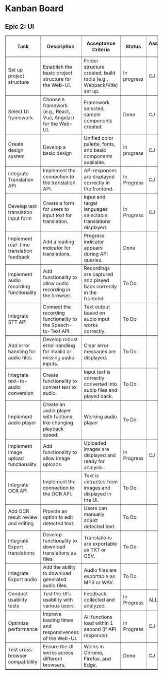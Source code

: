 <!DOCTYPE html>
<html lang="en">
<head>
  <meta charset="UTF-8" />
</head>
<body>

<h1>Kanban Board</h1>
<h2>Epic 2: UI</h2>
<table border="1" cellpadding="6" cellspacing="0">
  <thead>
    <tr>
      <th>Task</th>
      <th>Description</th>
      <th>Acceptance Criteria</th>
      <th>Status</th>
      <th>Assigned to</th>
      <th>Importance 1(very low) .. 5(very hight)</th>
    </tr>
  </thead>
  <tbody>
    <tr>
      <td>Set up project structure</td>
      <td>Establish the basic project structure for the Web-UI.</td>
      <td>Folder structure created, build tools (e.g., Webpack/Vite) set up.</td>
      <td>In progress</td>
      <td>CJ</td>
      <td>5</td>
    </tr>
    <tr>
      <td>Select UI framework</td>
      <td>Choose a framework (e.g., React, Vue, Angular) for the Web-UI.</td>
      <td>Framework selected, sample components created.</td>
      <td>Done</td>
      <td>CJ</td>
      <td>5</td>
    </tr>
    <tr>
      <td>Create design system</td>
      <td>Develop a basic design</td>
      <td>Unified color palette, fonts, and basic components available.</td>
      <td>In progress</td>
      <td>CJ</td>
      <td>3</td>
    </tr>
    <tr>
      <td>Integrate Translation API</td>
      <td>Implement the connection to the translation API.</td>
      <td>API responses are displayed correctly in the frontend.</td>
      <td>In Progress</td>
      <td>CJ</td>
      <td>5</td>
    </tr>
    <tr>
      <td>Develop text translation input form</td>
      <td>Create a form for users to input text for translation.</td>
      <td>Input and target languages selectable, translations displayed.</td>
      <td>In Progress</td>
      <td>CJ</td>
      <td>4</td>
    </tr>
    <tr>
      <td>Implement real-time translation feedback</td>
      <td>Add a loading indicator for translations.</td>
      <td>Progress indicator appears during API queries.</td>
      <td>Done</td>
      <td></td>
      <td>3</td>
    </tr>
    <tr>
      <td>Implement audio recording functionality</td>
      <td>Add functionality to allow audio recording in the browser.</td>
      <td>Recordings are captured and played back correctly in the frontend.</td>
      <td>To Do</td>
      <td></td>
      <td>1</td>
    </tr>
    <tr>
      <td>Integrate STT API</td>
      <td>Connect the recording functionality to the Speech-to-Text API.</td>
      <td>Text output based on audio input works correctly.</td>
      <td>To Do</td>
      <td></td>
      <td>2</td>
    </tr>
    <tr>
      <td>Add error handling for audio files</td>
      <td>Develop robust error handling for invalid or missing audio inputs.</td>
      <td>Clear error messages are displayed.</td>
      <td>To Do</td>
      <td></td>
      <td>2</td>
    </tr>
    <tr>
      <td>Integrate text-to-audio conversion</td>
      <td>Create functionality to convert text to audio.</td>
      <td>Input text is correctly converted into audio files and played back.</td>
      <td>To Do</td>
      <td></td>
      <td>3</td>
    </tr>
    <tr>
      <td>Implement audio player</td>
      <td>Create an audio player with fuctions like changing playback speed.</td>
      <td>Working audio player</td>
      <td>To Do</td>
      <td></td>
      <td>1</td>
    </tr>
    <tr>
      <td>Implement image upload functionality</td>
      <td>Add functionality to allow image uploads.</td>
      <td>Uploaded images are displayed and ready for analysis.</td>
      <td>In Progress</td>
      <td>CJ</td>
      <td>5</td>
    </tr>
    <tr>
      <td>Integrate OCR API</td>
      <td>Implement the connection to the OCR API.</td>
      <td>Text is extracted from images and displayed in the UI.</td>
      <td>To Do</td>
      <td></td>
      <td>5</td>
    </tr>
    <tr>
      <td>Add OCR result review and editing</td>
      <td>Provide an option to edit detected text.</td>
      <td>Users can manually adjust detected text.</td>
      <td>To Do</td>
      <td></td>
      <td>4</td>
    </tr>
    <tr>
      <td>Integrate Export translations</td>
      <td>Develop functionality to download translations as files.</td>
      <td>Translations are exportable as TXT or CSV.</td>
      <td>To Do</td>
      <td></td>
      <td>4(PDF)/2(DOCX)</td>
    </tr>
    <tr>
      <td>Integrate Export audio</td>
      <td>Add the ability to download generated audio files.</td>
      <td>Audio files are exportable as MP3 or WAV.</td>
      <td>To Do</td>
      <td></td>
      <td>3</td>
    </tr>
    <tr>
      <td>Conduct usability tests</td>
      <td>Test the UI’s usability with various users.</td>
      <td>Feedback collected and analyzed.</td>
      <td>In Progress</td>
      <td>ALL</td>
      <td>4</td>
    </tr>
    <tr>
      <td>Optimize performance</td>
      <td>Improve loading times and responsiveness of the Web-UI.</td>
      <td>All functions load within 1 second (if API responds).</td>
      <td>In Progress</td>
      <td>CJ</td>
      <td>5</td>
    </tr>
    <tr>
      <td>Test cross-browser compatibility</td>
      <td>Ensure the UI works across different browsers.</td>
      <td>Works in Chrome, Firefox, and Edge.</td>
      <td>Done</td>
      <td>CJ</td>
      <td>2</td>
    </tr>
  </tbody>
</table>
</body>
</html>
